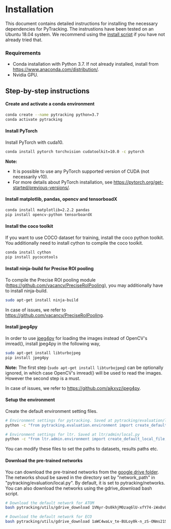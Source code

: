 # Installation

This document contains detailed instructions for installing the necessary dependencies for PyTracking. The instrustions have been tested on an Ubuntu 18.04 system. We recommend using the [install script](install.sh) if you have not already tried that.  

### Requirements  
* Conda installation with Python 3.7. If not already installed, install from https://www.anaconda.com/distribution/.
* Nvidia GPU.

## Step-by-step instructions  
#### Create and activate a conda environment
```bash
conda create --name pytracking python=3.7
conda activate pytracking
```

#### Install PyTorch  
Install PyTorch with cuda10.  
```bash
conda install pytorch torchvision cudatoolkit=10.0 -c pytorch
```

**Note:**  
- It is possible to use any PyTorch supported version of CUDA (not necessarily v10).   
- For more details about PyTorch installation, see https://pytorch.org/get-started/previous-versions/.  

#### Install matplotlib, pandas, opencv and tensorboadX  
```bash
conda install matplotlib=2.2.2 pandas
pip install opencv-python tensorboardX
```


#### Install the coco toolkit  
If you want to use COCO dataset for training, install the coco python toolkit. You additionally need to install cython to compile the coco toolkit.
```bash
conda install cython
pip install pycocotools
```


#### Install ninja-build for Precise ROI pooling  
To compile the Precise ROI pooling module (https://github.com/vacancy/PreciseRoIPooling), you may additionally have to install ninja-build.
```bash
sudo apt-get install ninja-build
```
In case of issues, we refer to https://github.com/vacancy/PreciseRoIPooling.  


#### Install jpeg4py  
In order to use [jpeg4py](https://github.com/ajkxyz/jpeg4py) for loading the images instead of OpenCV's imread(), install jpeg4py in the following way,  
```bash
sudo apt-get install libturbojpeg
pip install jpeg4py 
```

**Note:** The first step (```sudo apt-get install libturbojpeg```) can be optionally ignored, in which case OpenCV's imread() will be used to read the images. However the second step is a must.  

In case of issues, we refer to https://github.com/ajkxyz/jpeg4py.  


#### Setup the environment  
Create the default environment setting files. 
```bash
# Environment settings for pytracking. Saved at pytracking/evaluation/local.py
python -c "from pytracking.evaluation.environment import create_default_local_file; create_default_local_file()"

# Environment settings for ltr. Saved at ltr/admin/local.py
python -c "from ltr.admin.environment import create_default_local_file; create_default_local_file()"
```

You can modify these files to set the paths to datasets, results paths etc.  


#### Download the pre-trained networks  
You can download the pre-trained networks from the [google drive folder](https://drive.google.com/drive/folders/1WVhJqvdu-_JG1U-V0IqfxTUa1SBPnL0O). The networks shoud be saved in the directory set by "network_path" in "pytracking/evaluation/local.py". By default, it is set to pytracking/networks.
You can also download the networks using the gdrive_download bash script.

```bash
# Download the default network for ATOM
bash pytracking/utils/gdrive_download 1VNyr-Ds0khjM0zaq6lU-xfY74-iWxBvU pytracking/networks/atom_default.pth

# Download the default network for ECO
bash pytracking/utils/gdrive_download 1aWC4waLv_te-BULoy0k-n_zS-ONms21S pytracking/networks/resnet18_vggmconv1.pth
```
